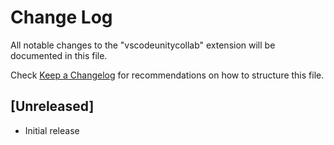 # Change Log
All notable changes to the "vscodeunitycollab" extension will be documented in this file.

Check [Keep a Changelog](http://keepachangelog.com/) for recommendations on how to structure this file.

## [Unreleased]
- Initial release